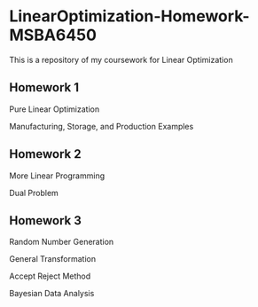 # LinearOptimization-Homework-MSBA6450
This is a repository of my coursework for Linear Optimization

## Homework 1
Pure Linear Optimization

Manufacturing, Storage, and Production Examples

## Homework 2
More Linear Programming

Dual Problem

## Homework 3
Random Number Generation

General Transformation

Accept Reject Method

Bayesian Data Analysis
